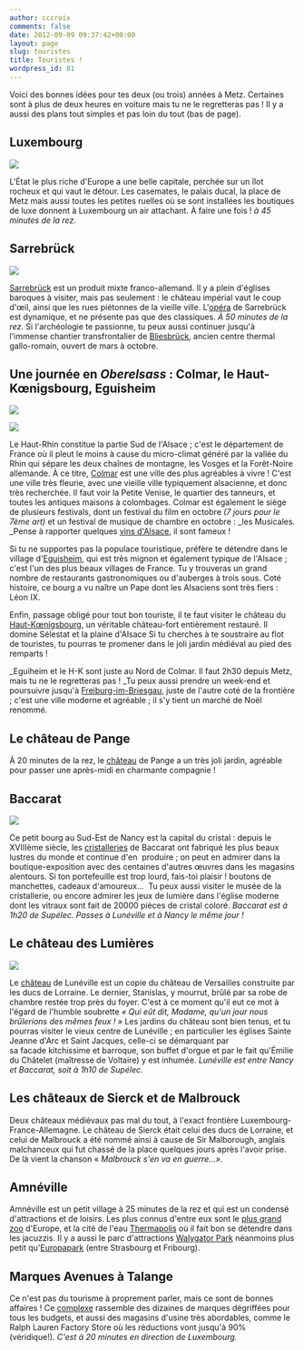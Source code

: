 ```yaml
---
author: cccroix
comments: false
date: 2012-09-09 09:37:42+00:00
layout: page
slug: touristes
title: Touristes !
wordpress_id: 81
---
```


Voici des bonnes idées pour tes deux (ou trois) années à Metz. Certaines sont à plus de deux heures en voiture mais tu ne le regretteras pas ! Il y a aussi des plans tout simples et pas loin du tout (bas de page).

## Luxembourg

![](http://www.associationchateaux.lu/images/luxville.jpg)

L'État le plus riche d'Europe a une belle capitale, perchée sur un îlot rocheux et qui vaut le détour. Les casemates, le palais ducal, la place de Metz mais aussi toutes les petites ruelles où se sont installées les boutiques de luxe donnent à Luxembourg un air attachant. À faire une fois !
_à 45 minutes de la rez._

## Sarrebrück

![](http://www.lodging-germany.com/info/Saarbrucken/images/saar-view.jpg)

[Sarrebrück](http://www.saarbruecken.de/fr/tourisme/sarrebruck/sites_touristiques) est un produit mixte franco-allemand. Il y a plein d'églises baroques à visiter, mais pas seulement : le château impérial vaut le coup d'œil, ainsi que les rues piétonnes de la vieille ville. L'[opéra](http://www.theater-saarbruecken.de/spielplan/aktuell.html) de Sarrebrück est dynamique, et ne présente pas que des classiques. _À 50 minutes de la rez._ Si l'archéologie te passionne, tu peux aussi continuer jusqu'à l'immense chantier transfrontalier de [Bliesbrück](http://www.archeo57.com/frontSite?controller=Home&lang=fr), ancien centre thermal gallo-romain, ouvert de mars à octobre.

## Une journée en _Oberelsass_ : Colmar, le Haut-Kœnigsbourg, Eguisheim

![](http://www.bannwarth.eu/Vins/Eguisheim.JPG)

![](http://upload.wikimedia.org/wikipedia/commons/thumb/f/f3/Place_cathedrale_colmar.jpg/320px-Place_cathedrale_colmar.jpg)

Le Haut-Rhin constitue la partie Sud de l'Alsace ; c'est le département de France où il pleut le moins à cause du micro-climat généré par la vallée du Rhin qui sépare les deux chaînes de montagne, les Vosges et la Forêt-Noire allemande. À ce titre, [Colmar](http://www.ot-colmar.fr/fr/) est une ville des plus agréables à vivre ! C'est une ville très fleurie, avec une vieille ville typiquement alsacienne, et donc très recherchée. Il faut voir la Petite Venise, le quartier des tanneurs, et toutes les antiques maisons à colombages. Colmar est également le siège de plusieurs festivals, dont un festival du film en octobre _(7 jours pour le 7ème art)_ et un festival de musique de chambre en octobre : _les Musicales. _Pense à rapporter quelques [vins d'Alsace](http://www.vinsalsace.com/), il sont fameux !

Si tu ne supportes pas la populace touristique, préfère te détendre dans le village d'[Eguisheim](http://www.ot-eguisheim.fr/fr/calendrier/), qui est très mignon et également typique de l'Alsace ; c'est l'un des plus beaux villages de France. Tu y trouveras un grand nombre de restaurants gastronomiques ou d'auberges à trois sous. Coté histoire, ce bourg a vu naître un Pape dont les Alsaciens sont très fiers : Léon IX.

Enfin, passage obligé pour tout bon touriste, il te faut visiter le château du [Haut-Kœnigsbourg](http://www.haut-koenigsbourg.fr/fr/), un véritable château-fort entièrement restauré. Il domine Sélestat et la plaine d'Alsace Si tu cherches à te soustraire au flot de touristes, tu pourras te promener dans le joli jardin médiéval au pied des remparts !

_Eguiheim et le H-K sont juste au Nord de Colmar. Il faut 2h30 depuis Metz, mais tu ne le regretteras pas ! _Tu peux aussi prendre un week-end et poursuivre jusqu'à [Freiburg-im-Briesgau](http://www.freiburg.de/pb/,Lfr/225923.html), juste de l'autre coté de la frontière ; c'est une ville moderne et agréable ; il s'y tient un marché de Noël renommé.

## Le château de Pange

À 20 minutes de la rez, le [château](http://www.chateaudepange.fr/index.php/jardin/) de Pange a un très joli jardin, agréable pour passer une après-midi en charmante compagnie !

## Baccarat

![](http://upload.wikimedia.org/wikipedia/commons/e/e5/Lustre-en-cristal-musee-baccarat-paris.jpg)

Ce petit bourg au Sud-Est de Nancy est la capital du cristal : depuis le XVIIIème siècle, les [cristalleries](http://www.baccarat.fr/) de Baccarat ont fabriqué les plus beaux lustres du monde et continue d'en  produire ; on peut en admirer dans la boutique-exposition avec des centaines d'autres œuvres dans les magasins alentours. Si ton portefeuille est trop lourd, fais-toi plaisir ! boutons de manchettes, cadeaux d'amoureux...  Tu peux aussi visiter le musée de la cristallerie, ou encore admirer les jeux de lumière dans l'église moderne dont les vitraux sont fait de 20000 pièces de cristal coloré. _Baccarat est à 1h20 de Supélec. Passes à Lunéville et à Nancy le même jour !_

## Le château des Lumières

![](http://2.bp.blogspot.com/-ivtz-Pdp65s/T7qmcYGtb2I/AAAAAAAAAW0/tl9X3ierXjk/s1600/luneville_02.jpg)

Le [château](http://www.chateauluneville.cg54.fr/) de Lunéville est un copie du château de Versailles construite par les ducs de Lorraine. Le dernier, Stanislas, y mourrut, brûlé par sa robe de chambre restée trop près du foyer. C'est à ce moment qu'il eut ce mot à l'égard de l'humble soubrette _« Qui eût dit, Madame, qu'un jour nous brûlerions des mêmes feux ! »_
Les jardins du château sont bien tenus, et tu pourras visiter le vieux centre de Lunéville ; en particulier les églises Sainte Jeanne d'Arc et Saint Jacques, celle-ci se démarquant par sa facade kitchissime et barroque, son buffet d'orgue et par le fait qu'Émilie du Châtelet (maîtresse de Voltaire) y est inhumée. _Lunéville est entre Nancy et Baccarat, soit à 1h10 de Supélec._

## Les châteaux de Sierck et de Malbrouck

Deux châteaux médiévaux pas mal du tout, à l'exact frontière Luxembourg-France-Allemagne. Le château de Sierck était celui des ducs de Lorraine, et celui de Malbrouck a été nommé ainsi à cause de Sir Malborough, anglais malchanceux qui fut chassé de la place quelques jours après l'avoir prise. De là vient la chanson « _Malbrouck s'en va en guerre...»_.

## Amnéville

Amnéville est un petit village à 25 minutes de la rez et qui est un condensé d'attractions et de loisirs. Les plus connus d'entre eux sont le [plus grand zoo](http://www.zoo-amneville.com/) d'Europe, et la cité de l'eau [Thermapolis](http://www.amneville.com/thermalisme/thermapolis-2) où il fait bon se détendre dans les jacuzzis. Il y a aussi le parc d'attractions [Walygator Park](http://www.walygatorparc.com/) néanmoins plus petit qu'[Europapark](http://www.europapark.com/lang-fr/Accueil/c1174.html) (entre Strasbourg et Fribourg).

## Marques Avenues à Talange

Ce n'est pas du tourisme à proprement parler, mais ce sont de bonnes affaires ! Ce [complexe](http://www.marquesavenue.com/Talange) rassemble des dizaines de marques dégriffées pour tous les budgets, et aussi des magasins d'usine très abordables, comme le Ralph Lauren Factory Store où les réductions vont jusqu'à 90% (véridique!). _C'est à 20 minutes en direction de Luxembourg._
